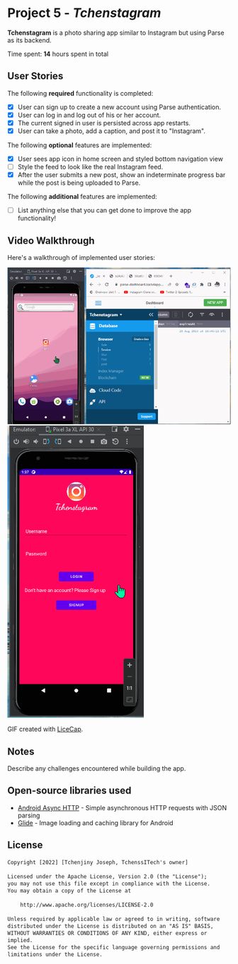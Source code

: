 # Project 5 - *Tchenstagram*

**Tchenstagram** is a photo sharing app similar to Instagram but using Parse as its backend.

Time spent: **14** hours spent in total

## User Stories

The following **required** functionality is completed:

- [x] User can sign up to create a new account using Parse authentication.
- [x] User can log in and log out of his or her account.
- [x] The current signed in user is persisted across app restarts.
- [x] User can take a photo, add a caption, and post it to "Instagram".

The following **optional** features are implemented:

- [x] User sees app icon in home screen and styled bottom navigation view
- [ ] Style the feed to look like the real Instagram feed.
- [x] After the user submits a new post, show an indeterminate progress bar while the post is being uploaded to Parse.

The following **additional** features are implemented:

- [ ] List anything else that you can get done to improve the app functionality!

## Video Walkthrough

Here's a walkthrough of implemented user stories:

<img src='https://github.com/TchenssITech/Project5_Tchenstagram/blob/f4f824073e4bebdef54d49cc7d060b898677646a/Tchenstagram1_tchenssitech.gif' />

<img src='https://github.com/TchenssITech/Project5_Tchenstagram/blob/8f23e611fe4af9810bf198d55105a36c8c05f457/Tchenstagram1_post_tchenssitech.gif' />

GIF created with [LiceCap](http://www.cockos.com/licecap/).

## Notes

Describe any challenges encountered while building the app.

## Open-source libraries used

- [Android Async HTTP](https://github.com/codepath/CPAsyncHttpClient) - Simple asynchronous HTTP requests with JSON parsing
- [Glide](https://github.com/bumptech/glide) - Image loading and caching library for Android

## License

    Copyright [2022] [Tchenjiny Joseph, TchenssITech's owner]

    Licensed under the Apache License, Version 2.0 (the "License");
    you may not use this file except in compliance with the License.
    You may obtain a copy of the License at

        http://www.apache.org/licenses/LICENSE-2.0

    Unless required by applicable law or agreed to in writing, software
    distributed under the License is distributed on an "AS IS" BASIS,
    WITHOUT WARRANTIES OR CONDITIONS OF ANY KIND, either express or implied.
    See the License for the specific language governing permissions and
    limitations under the License.
